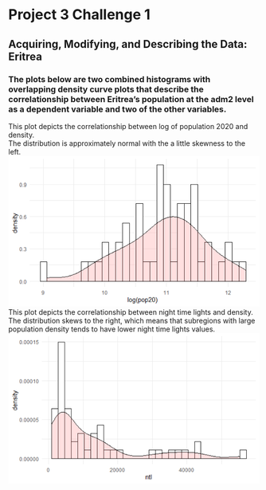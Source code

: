 # Project 3 Challenge 1
## Acquiring, Modifying, and Describing the Data: Eritrea
### The plots below are two combined histograms with overlapping density curve plots that describe the correlationship between Eritrea’s population at the adm2 level as a dependent variable and two of the other variables.
This plot depicts the correlationship between log of population 2020 and density.  
The distribution is approximately normal with the a little skewness to the left.
![](pdf1.png)  
This plot depicts the correlationship between night time lights and density.  
The distribution skews to the right, which means that subregions with large population density tends to have lower night time lights values.  
![](pdf2.png)
